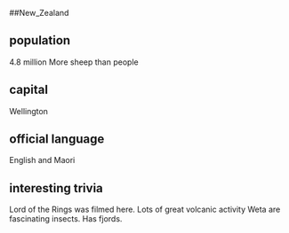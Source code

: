 ##New_Zealand
## population
4.8 million
More sheep than people

## capital
Wellington
 
## official language
English and Maori

## interesting trivia

Lord of the Rings was filmed here.
Lots of great volcanic activity
Weta are fascinating insects.
Has fjords.

